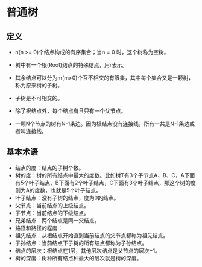 # 普通树

## 定义

* n(n >= 0)个结点构成的有序集合；当n = 0 时，这个树称为空树。

* 树中有一个根(Root)结点的特殊结点，用r表示。

* 其余结点可以分为m(m>0)个互不相交的有限集，其中每个集合又是一颗树，称为原来树的子树。

* 子树是不可相交的。

* 除了根结点外，每个结点有且只有一个父节点。

* 一颗N个节点的树有N-1条边。因为根结点没有连接线，所有一共是N-1条边或者叫连接线。

## 基本术语

* 结点的度：结点的子树个数。
* 树的度：树的所有结点中最大的度数。比如树T有3个子节点A、B、C，A下面有5个叶子结点，B下面有2个叶子结点，C下面有3个叶子结点，那这个树的度则为A的度数，也就是5个叶子结点。
* 叶子结点：没有子树的结点，度为0的结点。
* 父节点：当前结点的上级结点。
* 子节点：当前结点的下级结点。
* 兄弟结点：两个结点是同一父结点。
* 路径和路径的程度：
* 祖先结点：从根结点开始直到当前结点的父节点都称为祖先结点。
* 子孙结点：当前结点下子树的所有结点都称为子孙结点。
* 结点的层次：根结点在1层，其他层次结点是父节点的层次+1。
* 树的深度：树种所有结点种最大的层次就是树的深度。